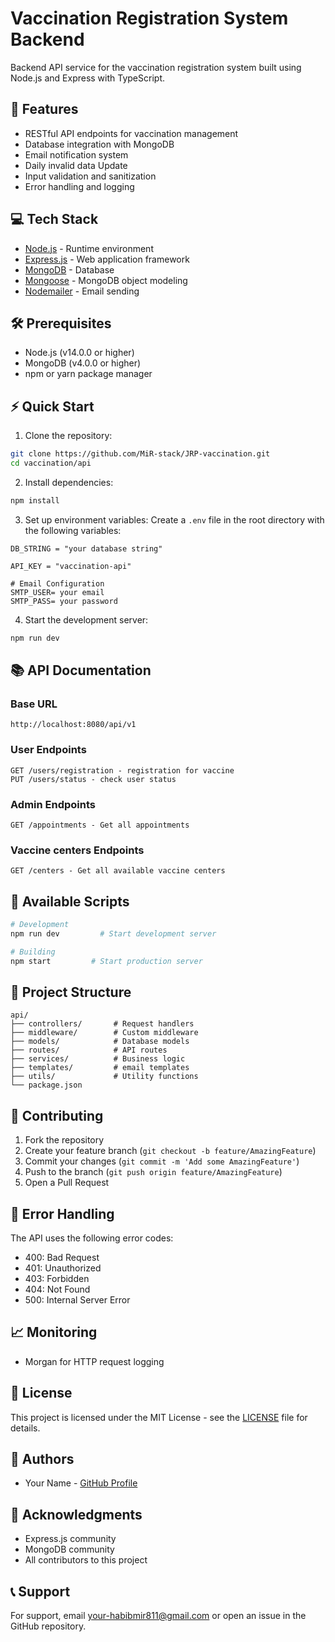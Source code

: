 # Vaccination Registration System Backend

Backend API service for the vaccination registration system built using Node.js and Express with TypeScript.

## 🚀 Features

- RESTful API endpoints for vaccination management
- Database integration with MongoDB
- Email notification system
- Daily invalid data Update
- Input validation and sanitization
- Error handling and logging

## 💻 Tech Stack

- [Node.js](https://nodejs.org/) - Runtime environment
- [Express.js](https://expressjs.com/) - Web application framework
- [MongoDB](https://www.mongodb.com/) - Database
- [Mongoose](https://mongoosejs.com/) - MongoDB object modeling
- [Nodemailer](https://nodemailer.com/) - Email sending

## 🛠️ Prerequisites

- Node.js (v14.0.0 or higher)
- MongoDB (v4.0.0 or higher)
- npm or yarn package manager

## ⚡ Quick Start

1. Clone the repository:

```bash
git clone https://github.com/MiR-stack/JRP-vaccination.git
cd vaccination/api
```

2. Install dependencies:

```bash
npm install
```

3. Set up environment variables:
   Create a `.env` file in the root directory with the following variables:

```env
DB_STRING = "your database string"

API_KEY = "vaccination-api"

# Email Configuration
SMTP_USER= your email
SMTP_PASS= your password

```

4. Start the development server:

```bash
npm run dev
```

## 📚 API Documentation

### Base URL

```
http://localhost:8080/api/v1
```

### User Endpoints

```
GET /users/registration - registration for vaccine
PUT /users/status - check user status
```

### Admin Endpoints

```
GET /appointments - Get all appointments
```

### Vaccine centers Endpoints

```
GET /centers - Get all available vaccine centers
```

## 🔧 Available Scripts

```bash
# Development
npm run dev         # Start development server

# Building
npm start         # Start production server
```

## 📁 Project Structure

```
api/
├── controllers/       # Request handlers
├── middleware/        # Custom middleware
├── models/            # Database models
├── routes/            # API routes
├── services/          # Business logic
├── templates/         # email templates
├── utils/             # Utility functions
└── package.json
```

## 🤝 Contributing

1. Fork the repository
2. Create your feature branch (`git checkout -b feature/AmazingFeature`)
3. Commit your changes (`git commit -m 'Add some AmazingFeature'`)
4. Push to the branch (`git push origin feature/AmazingFeature`)
5. Open a Pull Request

## 🐞 Error Handling

The API uses the following error codes:

- 400: Bad Request
- 401: Unauthorized
- 403: Forbidden
- 404: Not Found
- 500: Internal Server Error

## 📈 Monitoring

- Morgan for HTTP request logging

## 📄 License

This project is licensed under the MIT License - see the [LICENSE](LICENSE) file for details.

## 👥 Authors

- Your Name - [GitHub Profile](https://github.com/MiR-stack)

## 🙏 Acknowledgments

- Express.js community
- MongoDB community
- All contributors to this project

## 📞 Support

For support, email your-habibmir811@gmail.com or open an issue in the GitHub repository.

```

```
